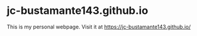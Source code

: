 # jc-bustamante143.github.io
This is my personal webpage. Visit it at https://jc-bustamante143.github.io/